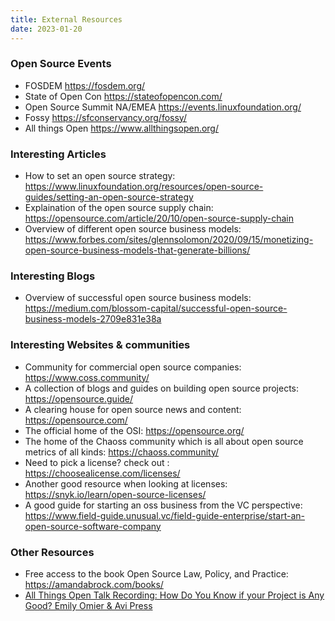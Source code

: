 ```yaml
---
title: External Resources
date: 2023-01-20
---
```


### Open Source Events ###
- FOSDEM https://fosdem.org/
- State of Open Con https://stateofopencon.com/
- Open Source Summit NA/EMEA https://events.linuxfoundation.org/
- Fossy https://sfconservancy.org/fossy/
- All things Open https://www.allthingsopen.org/

### Interesting Articles ###
- How to set an open source strategy: https://www.linuxfoundation.org/resources/open-source-guides/setting-an-open-source-strategy
- Explaination of the open source supply chain:  https://opensource.com/article/20/10/open-source-supply-chain
- Overview of different open source business models: https://www.forbes.com/sites/glennsolomon/2020/09/15/monetizing-open-source-business-models-that-generate-billions/

### Interesting Blogs ###
- Overview of successful open source business models:  https://medium.com/blossom-capital/successful-open-source-business-models-2709e831e38a


### Interesting Websites & communities ###
- Community for commercial open source companies: https://www.coss.community/
- A collection of blogs and guides on building open source projects: https://opensource.guide/
- A clearing house for open source news and content: https://opensource.com/
- The official home of the OSI: https://opensource.org/
- The home of the Chaoss community which is all about open source metrics of all kinds: https://chaoss.community/
- Need to pick a license?  check out : https://choosealicense.com/licenses/
- Another good resource when looking at licenses: https://snyk.io/learn/open-source-licenses/
- A good guide for starting an oss business from the VC perspective: https://www.field-guide.unusual.vc/field-guide-enterprise/start-an-open-source-software-company

### Other Resources ###
- Free access to the book Open Source Law, Policy, and Practice:  https://amandabrock.com/books/
- [All Things Open Talk Recording: How Do You Know if your Project is Any Good? Emily Omier & Avi Press](https://www.youtube.com/watch?v=7XHlbqLLFXs)

